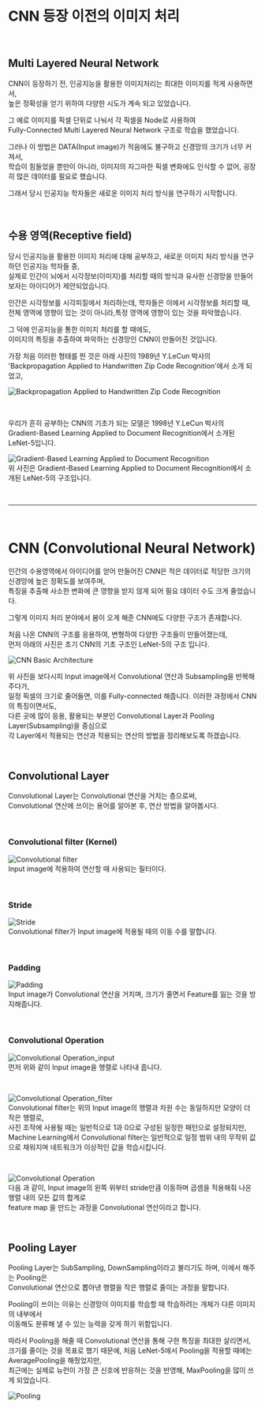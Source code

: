 # CNN 등장 이전의 이미지 처리

<br/>

## Multi Layered Neural Network
CNN이 등장하기 전, 인공지능을 활용한 이미지처리는 최대한 이미지를 적게 사용하면서,  
높은 정확성을 얻기 위하여 다양한 시도가 계속 되고 있었습니다.


그 예로 이미지를 픽셀 단위로 나눠서 각 픽셀을 Node로 사용하여  
Fully-Connected Multi Layered Neural Network 구조로 학습을 했었습니다.


그러나 이 방법은 DATA(Input image)가 적음에도 불구하고 신경망의 크기가 너무 커져서,  
학습이 힘들었을 뿐만이 아니라, 이미지의 자그마한 픽셀 변화에도 인식할 수 없어, 굉장히 많은 데이터를 필요로 했습니다.


그래서 당시 인공지능 학자들은 새로운 이미지 처리 방식을 연구하기 시작합니다.

<br/>

## 수용 영역(Receptive field)
당시 인공지능을 활용한 이미지 처리에 대해 공부하고, 새로운 이미지 처리 방식을 연구하던 인공지능 학자들 중,  
실제로 인간이 뇌에서 시각정보(이미지)를 처리할 때의 방식과 유사한 신경망을 만들어보자는 아이디어가 제안되었습니다.


인간은 시각정보를 시각피질에서 처리하는데, 학자들은 이에서 시각정보를 처리할 때,  
전체 영역에 영향이 있는 것이 아니라,특정 영역에 영향이 있는 것을 파악했습니다.


그 덕에 인공지능을 통한 이미지 처리를 할 때에도,  
이미지의 특징을 추출하여 파악하는 신경망인 CNN이 만들어진 것입니다.


가장 처음 이러한 형태를 띈 것은 아래 사진의 1989년 Y.LeCun 박사의  
'Backpropagation Applied to Handwritten Zip Code Recognition'에서 소개 되었고,  

![Backpropagation Applied to Handwritten Zip Code Recognition](https://github.com/hwk06023/CNN/blob/master/Image_CNN/Backpropagation%20Applied%20to%20Handwritten%20Zip%20Code%20Recognition.png)

<br/>

우리가 흔히 공부하는 CNN의 기초가 되는 모델은 1998년 Y.LeCun 박사의  
Gradient-Based Learning Applied to Document Recognition에서 소개된 LeNet-5입니다.


![Gradient-Based Learning Applied to Document Recognition](https://github.com/hwk06023/CNN/blob/master/Image_CNN/Gradient-Based%20Learning%20Applied%20to%20Document%20Recognition.png)  
위 사진은 Gradient-Based Learning Applied to Document Recognition에서 소개된 LeNet-5의 구조입니다.

<br/>

---

<br/>

# CNN (Convolutional Neural Network)
인간의 수용영역에서 아이디어를 얻어 만들어진 CNN은 적은 데이터로 적당한 크기의 신경망에 높은 정확도를 보여주며,  
특징을 추출해 사소한 변화에 큰 영향을 받지 않게 되어 필요 데이터 수도 크게 줄었습니다.  

그렇게 이미지 처리 분야에서 봄이 오게 해준 CNN에도 다양한 구조가 존재합니다.  

처음 나온 CNN의 구조를 응용하여, 변형하여 다양한 구조들이 만들어졌는데,  
먼저 아래의 사진은 초기 CNN의 기초 구조인 LeNet-5의 구조 입니다.

![CNN Basic Architecture](https://github.com/hwk06023/CNN/blob/master/Image_CNN/CNN%20Basic%20Architecture.png)  

위 사진을 보다시피 Input image에서 Convolutional 연산과 Subsampling을 반복해주다가,  
일정 픽셀의 크기로 줄어들면, 이를 Fully-connected 해줍니다. 이러한 과정에서 CNN의 특징이면서도,  
다른 곳에 많이 응용, 활용되는 부분인 Convolutional Layer과 Pooling Layer(Subsampling)을 중심으로  
각 Layer에서 적용되는 연산과 적용되는 연산의 방법을 정리해보도록 하겠습니다.  

<br/>

## Convolutional Layer
Convolutional Layer는 Convolutional 연산을 거치는 층으로써,  
Convolutional 연산에 쓰이는 용어를 알아본 후, 연산 방법을 알아봅시다.  

<br/>

### Convolutional filter (Kernel)
![Convolutional filter](https://github.com/hwk06023/CNN/blob/master/Image_CNN/Convolutional%20filter.png)  
Input image에 적용하여 연산할 때 사용되는 필터이다.  

<br/>

### Stride
![Stride](https://github.com/hwk06023/CNN/blob/master/Image_CNN/Stride.png)  
Convolutional filter가 Input image에 적용될 때의 이동 수를 말합니다.  

<br/>

### Padding
![Padding](https://github.com/hwk06023/CNN/blob/master/Image_CNN/Padding.png)  
Input image가 Convolutional 연산을 거치며, 크기가 줄면서 Feature를 잃는 것을 방지해줍니다.  

<br/>

### Convolutional Operation
![Convolutional Operation_input](https://github.com/hwk06023/CNN/blob/master/Image_CNN/Convolutional%20Operation_input.png)  
먼저 위와 같이 Input image을 행렬로 나타내 줍니다.  

<br/>

![Convolutional Operation_filter](https://github.com/hwk06023/CNN/blob/master/Image_CNN/Convolutional%20Operation_filter.png)  
Convolutional filter는 위의 Input image의 행렬과 차원 수는 동일하지만 모양이 더 작은 행렬로,  
사진 조작에 사용될 때는 일반적으로 1과 0으로 구성된 일정한 패턴으로 설정되지만,  
Machine Learning에서 Convolutional filter는 일반적으로 일정 범위 내의 무작위 값으로 채워지며 네트워크가 이상적인 값을 학습시킵니다.  

<br/>

![Convolutional Operation](https://github.com/hwk06023/CNN/blob/master/Image_CNN/Convolutional%20Operation.png)  
다음 과 같이, Input image의 왼쪽 위부터 stride만큼 이동하며 곱셈을 적용해줘 나온 행렬 내의 모든 값의 합계로  
feature map 을 만드는 과정을 Convolutional 연산이라고 합니다.  

<br/>

## Pooling Layer
Pooling Layer는 SubSampling, DownSampling이라고 불리기도 하며, 이에서 해주는 Pooling은  
Convolutional 연산으로 뽑아낸 행렬을 작은 행렬로 줄이는 과정을 말합니다.  

Pooling이 쓰이는 이유는 신경망이 이미지를 학습할 때 학습하려는 개체가 다른 이미지의 내부에서  
이동해도 분류해 낼 수 있는 능력을 갖게 하기 위함입니다.  

따라서 Pooling을 해줄 때 Convolutional 연산을 통해 구한 특징을 최대한 살리면서,  
크기를 줄이는 것을 목표로 했기 때문에, 처음 LeNet-5에서 Pooling을 적용할 때에는 AveragePooling을 해줬었지만,   
최근에는 실제로 뉴런이 가장 큰 신호에 반응하는 것을 반영해, MaxPooling을 많이 쓰게 되었습니다.  

![Pooling](https://github.com/hwk06023/CNN/blob/master/Image_CNN/Pooling.png)
